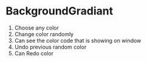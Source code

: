 # BackgroundGradiant
1. Choose any color
2. Change color randomly
3. Can see the color code that is showing on window
4. Undo previous random color
5. Can Redo color
